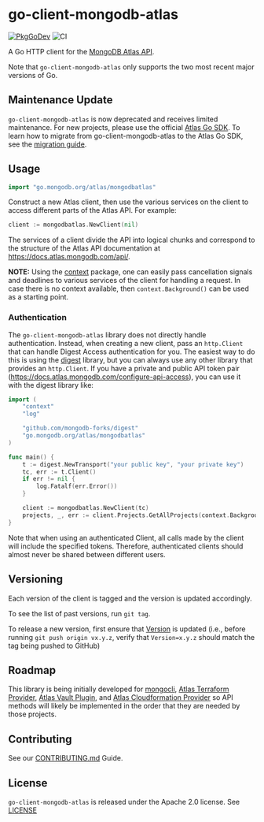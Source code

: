 # go-client-mongodb-atlas
[![PkgGoDev](https://pkg.go.dev/badge/go.mongodb.org/atlas)](https://pkg.go.dev/go.mongodb.org/atlas)
![CI](https://github.com/mongodb/go-client-mongodb-atlas/workflows/CI/badge.svg)

A Go HTTP client for the [MongoDB Atlas API](https://docs.atlas.mongodb.com/api/).

Note that `go-client-mongodb-atlas` only supports the two most recent major versions of Go.

## Maintenance Update

`go-client-mongodb-atlas` is now deprecated and receives limited maintenance. 
For new projects, please use the official [Atlas Go SDK](https://github.com/mongodb/atlas-sdk-go).
To learn how to migrate from go-client-mongodb-atlas to the Atlas Go SDK, see the [migration guide](https://github.com/mongodb/atlas-sdk-go/blob/main/docs/doc_3_migration.md).

## Usage

```go
import "go.mongodb.org/atlas/mongodbatlas"
```

Construct a new Atlas client, then use the various services on the client to
access different parts of the Atlas API. For example:

```go
client := mongodbatlas.NewClient(nil)
```

The services of a client divide the API into logical chunks and correspond to
the structure of the Atlas API documentation at
https://docs.atlas.mongodb.com/api/.

**NOTE:** Using the [context](https://godoc.org/context) package, one can easily
pass cancellation signals and deadlines to various services of the client for
handling a request. In case there is no context available, then `context.Background()`
can be used as a starting point.

### Authentication

The `go-client-mongodb-atlas` library does not directly handle authentication. Instead, when
creating a new client, pass an `http.Client` that can handle Digest Access authentication for
you. The easiest way to do this is using the [digest](https://github.com/mongodb-forks/digest)
library, but you can always use any other library that provides an `http.Client`.
If you have a private and public API token pair (https://docs.atlas.mongodb.com/configure-api-access),
you can use it with the digest library like:

```go
import (
    "context"
    "log"

    "github.com/mongodb-forks/digest"
    "go.mongodb.org/atlas/mongodbatlas"
)

func main() {
    t := digest.NewTransport("your public key", "your private key")
    tc, err := t.Client()
    if err != nil {
        log.Fatalf(err.Error())
    }

    client := mongodbatlas.NewClient(tc)
    projects, _, err := client.Projects.GetAllProjects(context.Background(), nil)
}
```

Note that when using an authenticated Client, all calls made by the client will
include the specified tokens. Therefore, authenticated clients should
almost never be shared between different users.

## Versioning

Each version of the client is tagged and the version is updated accordingly.

To see the list of past versions, run `git tag`.

To release a new version, first ensure that [Version](./mongodbatlas/mongodbatlas.go) is updated 
(i.e., before running `git push origin vx.y.z`, verify that `Version=x.y.z` should match the tag being pushed to GitHub)

## Roadmap

This library is being initially developed for [mongocli](https://github.com/mongodb/mongocli),
[Atlas Terraform Provider](https://github.com/mongodb/terraform-provider-mongodbatlas), 
[Atlas Vault Plugin](https://github.com/hashicorp/vault-plugin-secrets-mongodbatlas), and 
[Atlas Cloudformation Provider](https://github.com/mongodb/mongodbatlas-cloudformation-resources)
so API methods will likely be implemented in the order that they are
needed by those projects.

## Contributing

See our [CONTRIBUTING.md](CONTRIBUTING.md) Guide.

## License

`go-client-mongodb-atlas` is released under the Apache 2.0 license. See [LICENSE](LICENSE)

